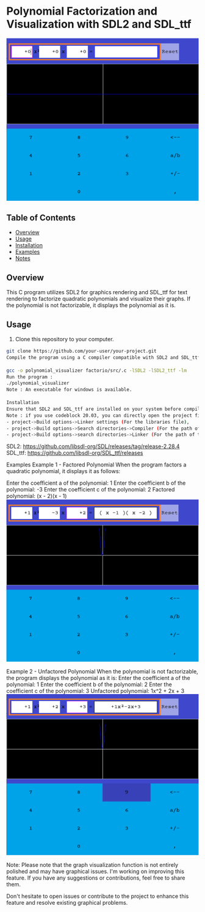 # Polynomial Factorization and Visualization with SDL2 and SDL_ttf

![Factorio Program](screenshots/s1.png)

## Table of Contents
- [Overview](#overview)
- [Usage](#usage)
- [Installation](#installation)
- [Examples](#examples)
- [Notes](#notes)

## Overview

This C program utilizes SDL2 for graphics rendering and SDL_ttf for text rendering to factorize quadratic polynomials and visualize their graphs. If the polynomial is not factorizable, it displays the polynomial as it is.

## Usage

1. Clone this repository to your computer.

```bash
git clone https://github.com/your-user/your-project.git
Compile the program using a C compiler compatible with SDL2 and SDL_ttf. Make sure to install SDL2 and SDL_ttf on your system beforehand.

gcc -o polynomial_visualizer factorio/src/.c -lSDL2 -lSDL2_ttf -lm
Run the program :
./polynomial_visualizer
Note : An executable for windows is available. 

Installation
Ensure that SDL2 and SDL_ttf are installed on your system before compiling the program. You can follow the appropriate installation instructions for your operating system on the official SDL2 and SDL_ttf websites:
Note : if you use codeblock 20.03, you can directly open the project file but make sure to replace the apropriate path in :
- project->Build options->Linker settings (For the libraries file),
- project->Build options->Search directories->Compiler (For the path of the headers files)
- project->Build options->search directories->Linker (For the path of the libraries files)
```
SDL2: https://github.com/libsdl-org/SDL/releases/tag/release-2.28.4
SDL_ttf: https://github.com/libsdl-org/SDL_ttf/releases

Examples
Example 1 - Factored Polynomial
When the program factors a quadratic polynomial, it displays it as follows:

Enter the coefficient a of the polynomial: 1
Enter the coefficient b of the polynomial: -3
Enter the coefficient c of the polynomial: 2
Factored polynomial: (x - 2)(x - 1)
![Factorio Program execution 1](screenshots/s2.png)

Example 2 - Unfactored Polynomial
When the polynomial is not factorizable, the program displays the polynomial as it is:
Enter the coefficient a of the polynomial: 1
Enter the coefficient b of the polynomial: 2
Enter the coefficient c of the polynomial: 3
Unfactored polynomial: 1x^2 + 2x + 3
![Factorio Program execution 2](screenshots/s3.png)

Note:
Please note that the graph visualization function is not entirely polished and may have graphical issues. I'm working on improving this feature. If you have any suggestions or contributions, feel free to share them.

Don't hesitate to open issues or contribute to the project to enhance this feature and resolve existing graphical problems.

